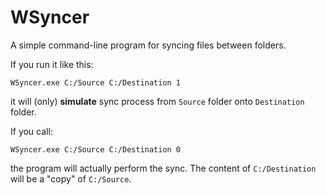 # WSyncer

A simple command-line program for syncing files between folders.

If you run it like this:

`WSyncer.exe C:/Source C:/Destination 1`

it will (only) **simulate** sync process from `Source` folder onto `Destination` folder.

If you call:

`WSyncer.exe C:/Source C:/Destination 0`

the program will actually perform the sync. The content of `C:/Destination` will be a "copy" of `C:/Source`.
